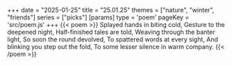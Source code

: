 +++
date = "2025-01-25"
title = "25.01.25"
themes = ["nature", "winter", "friends"]
series = ["picks"]
[params]
  type = 'poem'
  pageKey = 'src/poem.js'
+++
{{< poem >}}
Splayed hands in biting cold,
Gesture to the deepened night,
Half-finished tales are told,
Weaving through the banter light,
So soon the round devolved,
To spattered words at every sight,
And blinking you step out the fold,
To some lesser silence in warm company.
{{< /poem >}}